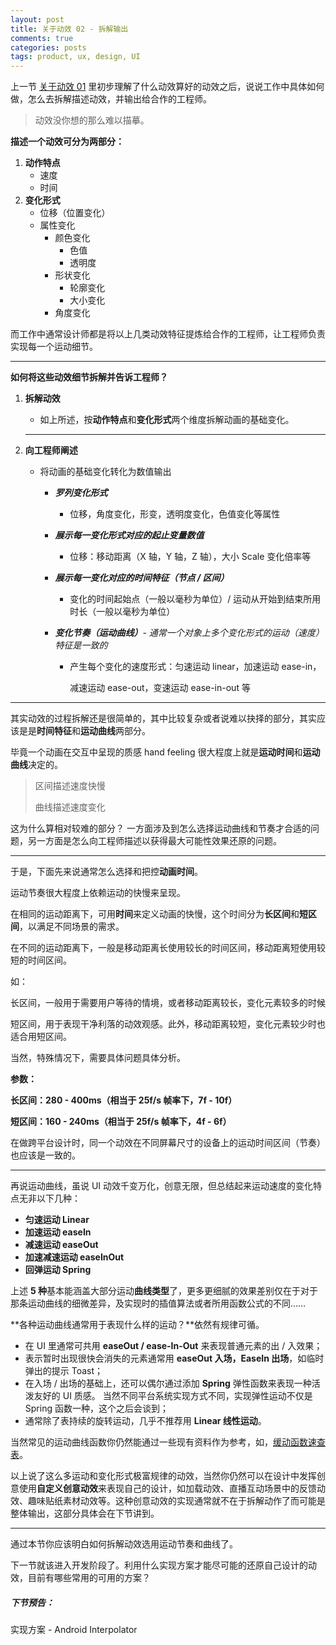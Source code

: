```yaml
---
layout: post
title: 关于动效 02 - 拆解输出
comments: true
categories: posts
tags: product, ux, design, UI
---
```




上一节 [关于动效 01](https://zzao.im/blog/post/About-Motion-01.html) 里初步理解了什么动效算好的动效之后，说说工作中具体如何做，怎么去拆解描述动效，并输出给合作的工程师。



> 动效没你想的那么难以描摹。



**描述一个动效可分为两部分：**



1. **动作特点**
   - 速度
   - 时间
2. **变化形式**
   - 位移（位置变化）
   - 属性变化
     - 颜色变化
       - 色值
       - 透明度
     - 形状变化
       - 轮廓变化
       - 大小变化
     - 角度变化



而工作中通常设计师都是将以上几类动效特征提炼给合作的工程师，让工程师负责实现每一个运动细节。

------



**如何将这些动效细节拆解并告诉工程师？**

1. **拆解动效** 

   - 如上所述，按**动作特点**和**变化形式**两个维度拆解动画的基础变化。

   ------

   

   

2. **向工程师阐述**

   - 将动画的基础变化转化为数值输出

     - _**罗列变化形式**_

       - 位移，角度变化，形变，透明度变化，色值变化等属性

     - _**展示每一变化形式对应的起止变量数值**_

       - 位移：移动距离（X 轴，Y 轴，Z 轴），大小 Scale 变化倍率等

     - _**展示每一变化对应的时间特征（节点 / 区间）**_

       - 变化的时间起始点（一般以毫秒为单位）/ 运动从开始到结束所用时长（一般以毫秒为单位）

     - _**变化节奏（运动曲线）**- 通常一个对象上多个变化形式的运动（速度）特征是一致的_

       - 产生每个变化的速度形式：匀速运动 linear，加速运动 ease-in，

         减速运动 ease-out，变速运动 ease-in-out 等



------



其实动效的过程拆解还是很简单的，其中比较复杂或者说难以抉择的部分，其实应该是是**时间特征**和**运动曲线**两部分。

毕竟一个动画在交互中呈现的质感 hand feeling 很大程度上就是**运动时间**和**运动曲线**决定的。

> 区间描述速度快慢
>
> 曲线描述速度变化

这为什么算相对较难的部分？
一方面涉及到怎么选择运动曲线和节奏才合适的问题，另一方面是怎么向工程师描述以获得最大可能性效果还原的问题。

--------

于是，下面先来说通常怎么选择和把控**动画时间**。

运动节奏很大程度上依赖运动的快慢来呈现。

在相同的运动距离下，可用**时间**来定义动画的快慢，这个时间分为**长区间**和**短区间**，以满足不同场景的需求。

在不同的运动距离下，一般是移动距离长使用较长的时间区间，移动距离短使用较短的时间区间。

如：

长区间，一般用于需要用户等待的情境，或者移动距离较长，变化元素较多的时候

短区间，用于表现干净利落的动效观感。此外，移动距离较短，变化元素较少时也适合用短区间。



当然，特殊情况下，需要具体问题具体分析。



**参数：**

**长区间：280 - 400ms（相当于 25f/s 帧率下，7f - 10f）**

**短区间：160 - 240ms（相当于 25f/s 帧率下，4f - 6f）**



在做跨平台设计时，同一个动效在不同屏幕尺寸的设备上的运动时间区间（节奏）也应该是一致的。



------



再说运动曲线，虽说 UI 动效千变万化，创意无限，但总结起来运动速度的变化特点无非以下几种：

- **匀速运动 Linear**
- **加速运动 easeIn**
- **减速运动 easeOut**
- **加速减速运动 easeInOut**
- **回弹运动 Spring**



上述 **5 种**基本能涵盖大部分运动**曲线类型**了，更多更细腻的效果差别仅在于对于那条运动曲线的细微差异，及实现时的插值算法或者所用函数公式的不同……



**各种运动曲线通常用于表现什么样的运动？**依然有规律可循。

- 在 UI 里通常可共用 **easeOut / ease-In-Out** 来表现普通元素的出 / 入效果；
- 表示暂时出现很快会消失的元素通常用 **easeOut 入场，EaseIn 出场**，如临时弹出的提示 Toast；
- 在入场 / 出场的基础上，还可以偶尔通过添加 **Spring** 弹性函数来表现一种活泼友好的 UI 质感。 当然不同平台系统实现方式不同，实现弹性运动不仅是 Spring 函数一种，这个之后会谈到；
- 通常除了表持续的旋转运动，几乎不推荐用 **Linear 线性运动**。


当然常见的运动曲线函数你仍然能通过一些现有资料作为参考，如，[缓动函数速查表](https://easings.net/zh-cn#)。



以上说了这么多运动和变化形式极富规律的动效，当然你仍然可以在设计中发挥创意使用**自定义创意动效**来表现自己的设计，如加载动效、直播互动场景中的反馈动效、趣味贴纸素材动效等。这种创意动效的实现通常就不在于拆解动作了而可能是整体输出，这部分具体会在下节讲到。



-------

通过本节你应该明白如何拆解动效选用运动节奏和曲线了。

下一节就该进入开发阶段了。利用什么实现方案才能尽可能的还原自己设计的动效，目前有哪些常用的可用的方案？



##### 下节预告：

实现方案 - Android Interpolator

